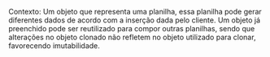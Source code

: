 Contexto: Um objeto que representa uma planilha, essa planilha pode gerar diferentes dados de acordo com a inserção dada pelo cliente. Um objeto já preenchido pode ser reutilizado para compor outras planilhas, sendo que alterações no objeto clonado não refletem no objeto utilizado para clonar, favorecendo imutabilidade.